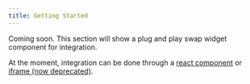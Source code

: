 ```yaml
---
title: Getting Started
---
```


Coming soon. This section will show a plug and play swap widget component for integration.

At the moment, integration can be done through a [react component](/swap-widget/react) or [iframe (now deprecated)](/swap-widget/iframe).
